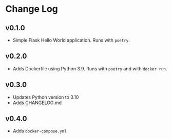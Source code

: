 # Change Log

## v0.1.0

- Simple Flask Hello World application. Runs with `poetry`.

## v0.2.0

- Adds Dockerfile using Python 3.9. Runs with `poetry` and with `docker run`.

## v0.3.0

- Updates Python version to 3.10
- Adds CHANGELOG.md

## v0.4.0

- Adds `docker-compose.yml`